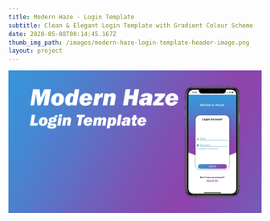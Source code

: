 ```yaml
---
title: Modern Haze - Login Template
subtitle: Clean & Elegant Login Template with Gradient Colour Scheme
date: 2020-05-08T00:14:45.167Z
thumb_img_path: /images/modern-haze-login-template-header-image.png
layout: project
---
```

![](/images/modern-haze-login-template-header-image.png)